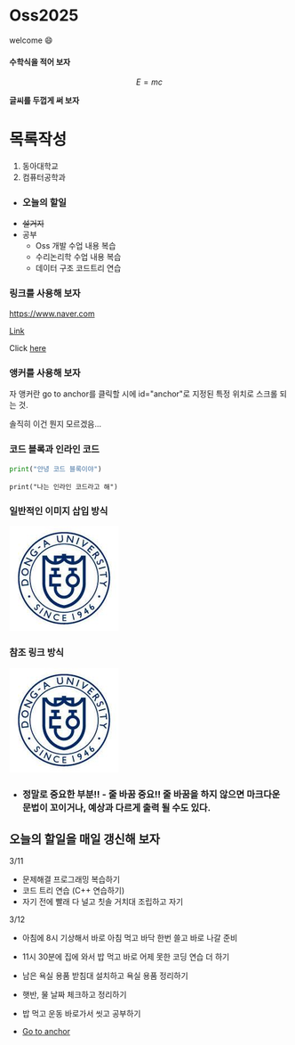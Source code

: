 # Oss2025
welcome 😄
#### 수학식을 적어 보자

$$
E=mc
$$

**글씨를 두껍게 써 보자**

# 목록작성
1. 동아대학교
2. 컴퓨터공학과

+ ### 오늘의 할일
- ~~설거지~~
- 공부
  - Oss 개발 수업 내용 복습
  - 수리논리학 수업 내용 복습
  - 데이터 구조 코드트리 연습

### 링크를 사용해 보자
https://www.naver.com

[Link](https://www.naver.com "네이버")

Click [here][id] 

[id]: https://www.naver.com

### 앵커를 사용해 보자
<a id="anchor"></a>

자 앵커란 go to anchor를 클릭할 시에 id="anchor"로 지정된 특정 위치로 스크롤 되는 것.

솔직히 이건 뭔지 모르겠음...

### 코드 블록과 인라인 코드
```python
print("안녕 코드 블록이야")
```
`print("나는 인라인 코드라고 해")`

### 일반적인 이미지 삽입 방식
![이미지가 안 보여요](https://raw.githubusercontent.com/vixiv0418/Oss2025/refs/heads/main/%EB%8F%99%EC%95%84%EB%8C%80.jfif "동아대 로고")

### 참조 링크 방식
![][id1]

[id1]:https://raw.githubusercontent.com/vixiv0418/Oss2025/refs/heads/main/%EB%8F%99%EC%95%84%EB%8C%80.jfif "동아대 로고"

* ### 정말로 중요한 부분!! - 줄 바꿈 중요!! 줄 바꿈을 하지 않으면 마크다운 문법이 꼬이거나, 예상과 다르게 출력 될 수도 있다.



## 오늘의 할일을 매일 갱신해 보자
3/11
- 문제해결 프로그래밍 복습하기
- 코드 트리 연습 (C++ 연습하기)
- 자기 전에 빨래 다 널고 칫솔 거치대 조립하고 자기

3/12 
- 아침에 8시 기상해서 바로 아침 먹고 바닥 한번 쓸고 바로 나갈 준비

- 11시 30분에 집에 와서 밥 먹고 바로 어제 못한 코딩 연습 더 하기
- 남은 욕실 용품 받침대 설치하고 욕실 용품 정리하기
- 햇반, 물 날짜 체크하고 정리하기
- 밥 먹고 운동 바로가서 씻고 공부하기

- [Go to anchor](#anchor)
